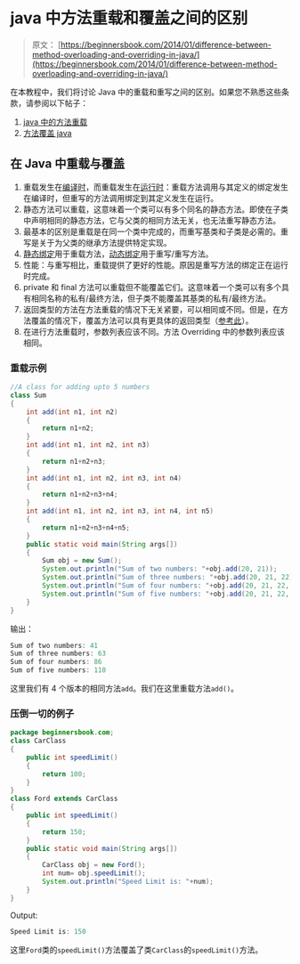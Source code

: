 # java 中方法重载和覆盖之间的区别

> 原文： [https://beginnersbook.com/2014/01/difference-between-method-overloading-and-overriding-in-java/](https://beginnersbook.com/2014/01/difference-between-method-overloading-and-overriding-in-java/)

在本教程中，我们将讨论 Java 中的重载和重写之间的区别。如果您不熟悉这些条款，请参阅以下帖子：

1.  [java 中的方法重载](https://beginnersbook.com/2013/05/method-overloading/)
2.  [方法覆盖 java](https://beginnersbook.com/2014/01/method-overriding-in-java-with-example/)

## 在 Java 中重载与覆盖

1.  重载发生在[编译时](https://beginnersbook.com/2013/04/runtime-compile-time-polymorphism/)，而重载发生在[运行时](https://beginnersbook.com/2013/04/runtime-compile-time-polymorphism/)：重载方法调用与其定义的绑定发生在编译时，但重写的方法调用绑定到其定义发生在运行。
2.  静态方法可以重载，这意味着一个类可以有多个同名的静态方法。即使在子类中声明相同的静态方法，它与父类的相同方法无关，也无法重写静态方法。
3.  最基本的区别是重载是在同一个类中完成的，而重写基类和子类是必需的。重写是关于为父类的继承方法提供特定实现。
4.  [静态绑定](https://beginnersbook.com/2013/04/java-static-dynamic-binding/)用于重载方法，[动态绑定](https://beginnersbook.com/2013/04/java-static-dynamic-binding/)用于重写/重写方法。
5.  性能：与重写相比，重载提供了更好的性能。原因是重写方法的绑定正在运行时完成。
6.  private 和 final 方法可以重载但不能覆盖它们。这意味着一个类可以有多个具有相同名称的私有/最终方法，但子类不能覆盖其基类的私有/最终方法。
7.  返回类型的方法在方法重载的情况下无关紧要，可以相同或不同。但是，在方法覆盖的情况下，覆盖方法可以具有更具体的返回类型（[参考此](https://stackoverflow.com/questions/14694852/can-overridden-methods-differ-in-return-type)）。
8.  在进行方法重载时，参数列表应该不同。方法 Overriding 中的参数列表应该相同。

### 重载示例

```java
//A class for adding upto 5 numbers
class Sum
{
    int add(int n1, int n2) 
    {
        return n1+n2;
    }
    int add(int n1, int n2, int n3) 
    {
        return n1+n2+n3;
    }
    int add(int n1, int n2, int n3, int n4) 
    {
        return n1+n2+n3+n4;
    }
    int add(int n1, int n2, int n3, int n4, int n5) 
    {
        return n1+n2+n3+n4+n5;
    }
    public static void main(String args[])
    {
    	Sum obj = new Sum();
    	System.out.println("Sum of two numbers: "+obj.add(20, 21));
    	System.out.println("Sum of three numbers: "+obj.add(20, 21, 22));
    	System.out.println("Sum of four numbers: "+obj.add(20, 21, 22, 23));
    	System.out.println("Sum of five numbers: "+obj.add(20, 21, 22, 23, 24));
    }
}
```

输出：

```java
Sum of two numbers: 41
Sum of three numbers: 63
Sum of four numbers: 86
Sum of five numbers: 110
```

这里我们有 4 个版本的相同方法`add`。我们在这里重载方法`add()`。

### 压倒一切的例子

```java
package beginnersbook.com;
class CarClass
{
    public int speedLimit() 
    {
        return 100;
    }
}
class Ford extends CarClass
{
    public int speedLimit()
    {
        return 150;
    }
    public static void main(String args[])
    {
    	CarClass obj = new Ford();
    	int num= obj.speedLimit();
    	System.out.println("Speed Limit is: "+num);
    }
}
```

Output:

```java
Speed Limit is: 150
```

这里`Ford`类的`speedLimit()`方法覆盖了类`CarClass`的`speedLimit()`方法。